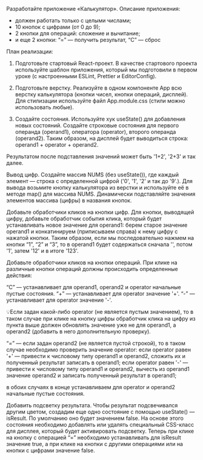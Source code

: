 Разработайте приложение «Калькулятор». Описание приложения:

-   должен работать только с целыми числами;
-   10 кнопок с цифрами (от 0 до 9);
-   2 кнопки для операций: сложение и вычитание;
-   и еще 2 кнопки: “=” — получить результат, “С” — сброс

План реализации:

1. Подготовьте стартовый React-проект. В качестве стартового проекта используйте шаблон приложения, который мы подготовили в первом уроке (с настроенными ESLint, Prettier и EditorConfig).

2. Подготовьте верстку. Реализуйте в одном компоненте App всю верстку калькулятора (кнопки чисел, кнопки операций, дисплей). Для стилизации используйте файл App.module.css (стили можно использовать любые).

3. Создайте состояния. Используйте хук useState() для добавления новых состояний. Создайте строковые состояния для первого операнда (operand1), оператора (operator), второго операнда (operand2). Таким образом, на дисплей будет выводиться строка: operand1 + operator + operand2.

Результатом после подставления значений может быть '1+2', '2+3' и так далее.

Вывод цифр. Создайте массив NUMS (без useState()), где каждый элемент — строка с определенной цифрой ('0', '1', '2' и так до '9'.). Для вывода возьмите кнопку калькулятора из верстки и используйте её в методе map() для массива NUMS. Динамически подставляйте значения элементов массива (цифры) в названия кнопок.

Добавьте обработчики кликов на кнопки цифр. Для кнопки, выводящей цифру, добавьте обработчик события клика, который будет устанавливать новое значение для operand1: берем старое значение operand1 и конкатинируем (приписываем справа) к нему цифру с нажатой кнопки. Таким образом, если мы последовательно нажмем на кнопки “1”, “2” и “3”, то в operand1 будет содержаться сначала '', потом '1', затем '12' и в итоге '123'.

Добавьте обработчики кликов на кнопки операций. При клике на различные кнопки операций должны происходить определенные действия:

“C” — устанавливает для operand1, operand2 и operator начальные пустые состояния.
“+” — устанавливает для operator значение '+'.
“-” — устанавливает для operator значение '-'.

💡Если задан какой-либо operator (не является пустым значением), то в таком случае при клике на кнопку цифры обработчик клика на цифру из пункта выше должен обновлять значение уже не для operand1, а operand2 (добавить в него дополнительную проверку).

“=” — если задан operand2 (не является пустой строкой), то в таком случае необходимо проверить значение operator:
если operator равен '+' — привести к числовому типу operand1 и operand2, сложить их и полученный результат записать в operand1;
если operator равен '-' — привести к числовому типу operand1 и operand2, вычесть из operand1 значение operand2 и записать полученный результат в operand1;

в обоих случаях в конце устанавливаем для operator и operand2 начальные пустые состояния.

Добавить подсветку результата. Чтобы результат подсвечивался другим цветом, создадим еще одно состояние с помощью useState() — isResult. По умолчанию оно будет значением false. На основе этого состояния необходимо добавлять или удалять специальный CSS-класс для дисплея, который будет активировать подсветку. Теперь при клике на кнопку с операцией “=” необходимо устанавливать для isResult значение true, а при клике на кнопки с другими операциями или на кнопки с цифрами значение false.
